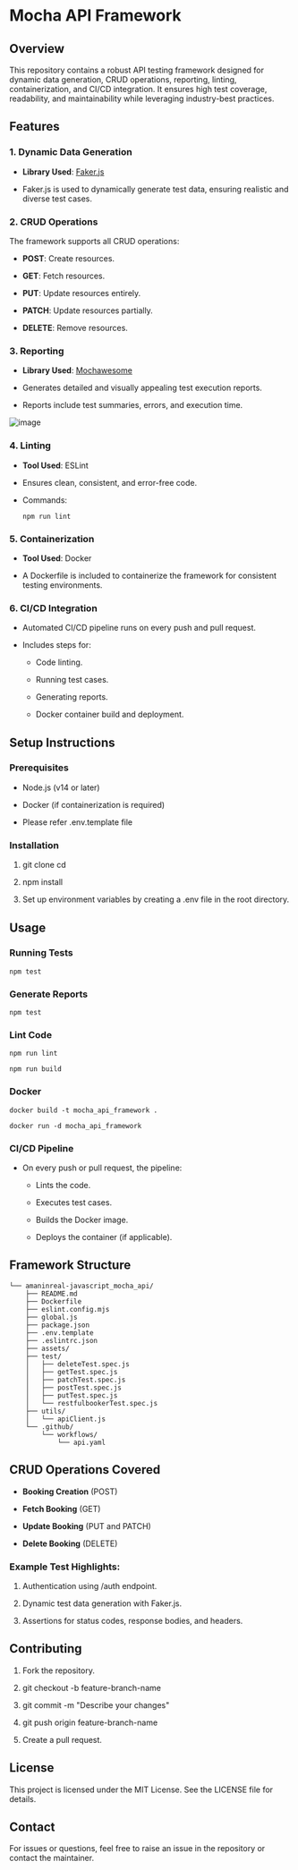 Mocha API Framework
==========================================

Overview
--------

This repository contains a robust API testing framework designed for dynamic data generation, CRUD operations, reporting, linting, containerization, and CI/CD integration. It ensures high test coverage, readability, and maintainability while leveraging industry-best practices.

Features
--------

### 1\. **Dynamic Data Generation**

*   **Library Used**: [Faker.js](https://fakerjs.dev/)
    
*   Faker.js is used to dynamically generate test data, ensuring realistic and diverse test cases.
    

### 2\. **CRUD Operations**

The framework supports all CRUD operations:

*   **POST**: Create resources.
    
*   **GET**: Fetch resources.
    
*   **PUT**: Update resources entirely.
    
*   **PATCH**: Update resources partially.
    
*   **DELETE**: Remove resources.
    

### 3\. **Reporting**

*   **Library Used**: [Mochawesome](https://www.npmjs.com/package/mochawesome)
    
*   Generates detailed and visually appealing test execution reports.
    
*   Reports include test summaries, errors, and execution time.

![image](https://github.com/user-attachments/assets/50807cf8-b688-42ef-87d5-f8aca138d758)


### 4\. **Linting**

*   **Tool Used**: ESLint
    
*   Ensures clean, consistent, and error-free code.
    
*   Commands:
    
        npm run lint
        
### 5\. **Containerization**

*   **Tool Used**: Docker
    
*   A Dockerfile is included to containerize the framework for consistent testing environments.
    

### 6\. **CI/CD Integration**

*   Automated CI/CD pipeline runs on every push and pull request.
    
*   Includes steps for:
    
    *   Code linting.
        
    *   Running test cases.
        
    *   Generating reports.
        
    *   Docker container build and deployment.
        

Setup Instructions
------------------

### Prerequisites

*   Node.js (v14 or later)
    
*   Docker (if containerization is required)
    
*   Please refer .env.template file

### Installation

1.  git clone cd
    
2.  npm install
    
3.  Set up environment variables by creating a .env file in the root directory.
    

Usage
-----

### Running Tests

    npm test
    

### Generate Reports

    npm test
    

### Lint Code

    npm run lint
    
    npm run build
    

### Docker

    docker build -t mocha_api_framework .
    
    docker run -d mocha_api_framework
    

### CI/CD Pipeline

*   On every push or pull request, the pipeline:
    
    *   Lints the code.
        
    *   Executes test cases.
        
    *   Builds the Docker image.
        
    *   Deploys the container (if applicable).
        

Framework Structure
-------------------

    └── amaninreal-javascript_mocha_api/
        ├── README.md
        ├── Dockerfile
        ├── eslint.config.mjs
        ├── global.js
        ├── package.json
        ├── .env.template
        ├── .eslintrc.json
        ├── assets/
        ├── test/
        │   ├── deleteTest.spec.js
        │   ├── getTest.spec.js
        │   ├── patchTest.spec.js
        │   ├── postTest.spec.js
        │   ├── putTest.spec.js
        │   └── restfulbookerTest.spec.js
        ├── utils/
        │   └── apiClient.js
        └── .github/
            └── workflows/
                └── api.yaml

CRUD Operations Covered
-----------------------

*   **Booking Creation** (POST)
    
*   **Fetch Booking** (GET)
    
*   **Update Booking** (PUT and PATCH)
    
*   **Delete Booking** (DELETE)
    

### Example Test Highlights:

1.  Authentication using /auth endpoint.
    
2.  Dynamic test data generation with Faker.js.
    
3.  Assertions for status codes, response bodies, and headers.
    

Contributing
------------

1.  Fork the repository.
    
2.  git checkout -b feature-branch-name
    
3.  git commit -m "Describe your changes"
    
4.  git push origin feature-branch-name
    
5.  Create a pull request.
    

License
-------

This project is licensed under the MIT License. See the LICENSE file for details.

Contact
-------

For issues or questions, feel free to raise an issue in the repository or contact the maintainer.
